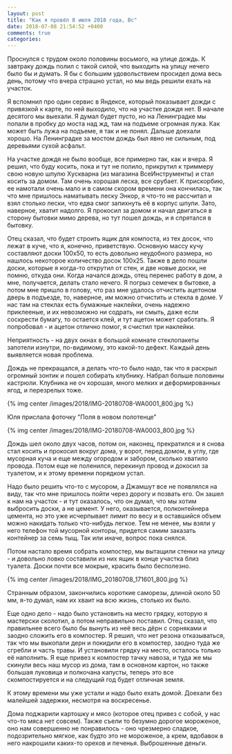 ```yaml
---
layout: post
title: "Как я провёл 8 июля 2018 года, Вс"
date: 2018-07-08 21:54:52 +0400
comments: true
categories: 
---
```

Проснулся с трудом около половины восьмого, на улице дождь. К завтраку дождь полил с такой силой, что выходить на улицу нечего было бы и думать. Я бы с большим удовольствием просидел дома весь день, потому что вчера страшно устал, но мы ведь решили ехать на участок.

Я вспомнил про один сервис в Яндексе, который показывает дожди с привязкой к карте, по ней выходило, что на участке дождя нет. В начале десятого мы выехали. Я думал будет пусто, но на Ленинградке мы попали в пробку до моста над жд, там на подъеме огромная лужа. Как может быть лужа на подъеме, я так и не понял. Дальше доехали хорошо. На Ленинградке за мостом дождь был явно не сильным, под деревьями сухой асфальт.

На участке дождя не было вообще, все примерно так, как и вчера. Я решил, что буду косить, пока и тут не полило, прикрутил к триммеру свою новую шпулю Хускварна (из магазина ВсеИнструменты) и стал косить за домом. Там очень хорошая леска, все срубает. К прискорбию, ее намотали очень мало и в самом скором времени она кончилась, так что мне пришлось наматывать леску Энкор, я что-то не рассчитал и взял столько лески, что едва смог запихнуть её в корпус шпули. Зато, наверное, хватит надолго. Я прокосил за домом и начал двигаться в сторону бытовки мимо дерева, но тут пошел дождь, и я спрятался в бытовку.

Отец сказал, что будет строить ящик для компоста, из тех досок, что лежат в куче, что я, конечно, приветствую. Основную массу кучу составляют доски 100х50, то есть довольно неудобного размера, но нашлось некоторое количество досок 100х25. Также в дело пошли доски, которые я когда-то открутил от стен, и две новые доски, не помню, откуда они. Когда начался дождь, отец перенес работу в дом, а мне, получается, делать стало нечего. Я погрыз семечек в бытовке, а потом мне пришло в голову, что раз мне удалось отчистить ацетоном дверь в подъезде, то, наверное, им можно отчистить и стекла в доме. У нас там на стеклах есть бумажные наклейки, очень надежно приклееные, и их невозможно ни содрать, ни смыть, даже если соскрести бумагу, то остается клей, и тут ацетон может сработать. Я попробовал - и ацетон отлично помог, я счистил три наклейки.

Неприятность - на двух окнах в большой комнате стеклопакеты запотели изнутри, по-видимому, это какой-то дефект. Каждый день выявляется новая проблема.

Дождь не прекращался, а делать что-то было надо, так что я раскрыл огромный зонтик и пошел собирать клубнику. Набрал больше половины кастрюли. Клубника не оч хорошая, много мелких и деформированных ягод, и перезрелых тоже.

{% img center /images/2018/IMG-20180708-WA0001_800.jpg %}

Юля прислала фоточку "Поля в новом полотенце"

{% img center /images/2018/IMG-20180708-WA0003_800.jpg %}

Дождь шел около двух часов, потом он, наконец, прекратился и я снова стал косить и прокосил вокруг дома, у ворот, перед домом, в углу, где мусорная куча и еще между огородом и забором, сколько хватило провода. Потом еще не поленился, перекинул провод и докосил за туалетом, и к этому времени порядком устал.

Надо было решить что-то с мусором, а Джамшут все не появлялся на виду, так что мне пришлось пойти через дорогу и позвать его. Он зашел к нам на участок - и тут оказалось, что он думал, что мы хотим выбросить доски, а не цемент. У него, оказывается, полконтейнера цемента, но это уже исчерпывает лимит по весу и в оставшийся объем можно накидать только что-нибудь легкое. Тем не менее, мы взяли у него телефон той мусорной конторы, придется самим заказать контейнер за семь тыщ. Так или иначе, вопрос пока снялся.

Потом настало время собрать компостер, мы вытащили стенки на улицу - и довольно ловко составили из них ящик в конце участка близ туалета. Доски почти все мокрые, красить было бесполезно.

{% img center /images/2018/IMG_20180708_171601_800.jpg %}

Странным образом, закончились короткие саморезы, длиной около 50 мм, я-то думал, нам их хваит на всю жизнь, столько их было.

Еще одно дело - надо было установить на место грядку, которую я мастерски сколотил, а потом неправильно поставил. Отец сказал, что правильнее всего было бы вынуть из неё весь дёрн с сорняками и заодно сложить его в компостер. Я решил, что нет резона отказываться, так что мы выкопали дерн и покидили его в компостер, заодно туда же сгребли и часть травы. И установили грядку на место, осталось только её наполнить. Я еще привез к компостер тачку навоза, и туда же мы скинули весь наш мусор из дома, там в основном картон, но также большая луковица и полкочана капусты, теперь это все скомпостируется и на следущий год будет отличная земля.

К этому времени мы уже устали и надо было ехать домой. Доехали без малейшей задержки, несмотря на воскресенье.

Дома поджарили картошку и мясо (которое отец привез с собой, у нас что-то мяса нет совсем). Также съели то безумно дорогое мороженое, оно нам совершенно не понравилось - оно чрезмерно сладкое, подозрительно мягкое, как будто это не мороженое, а крем, вдобавок в него накрошили каких-то орехов и печенья. Выброшенные деньги.